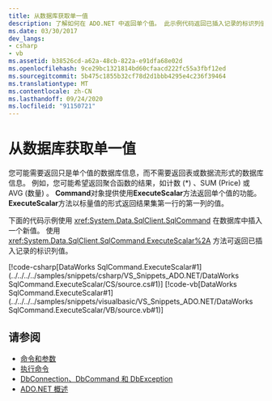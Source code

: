 ```yaml
---
title: 从数据库获取单一值
description: 了解如何在 ADO.NET 中返回单个值。 此示例代码返回已插入记录的标识列值。
ms.date: 03/30/2017
dev_langs:
- csharp
- vb
ms.assetid: b38526cd-a62a-48cb-822a-e91dfa68e02d
ms.openlocfilehash: 9ce29bc1321814bd60cfaacd222fc55a3fbf12ed
ms.sourcegitcommit: 5b475c1855b32cf78d2d1bbb4295e4c236f39464
ms.translationtype: MT
ms.contentlocale: zh-CN
ms.lasthandoff: 09/24/2020
ms.locfileid: "91150721"
---
```

# <a name="obtaining-a-single-value-from-a-database"></a>从数据库获取单一值

您可能需要返回只是单个值的数据库信息，而不需要返回表或数据流形式的数据库信息。 例如，您可能希望返回聚合函数的结果，如计数 (\*) 、SUM (Price) 或 AVG (数量) 。 **Command**对象提供使用**ExecuteScalar**方法返回单个值的功能。 **ExecuteScalar**方法以标量值的形式返回结果集第一行的第一列的值。  
  
 下面的代码示例使用 <xref:System.Data.SqlClient.SqlCommand> 在数据库中插入一个新值。 使用 <xref:System.Data.SqlClient.SqlCommand.ExecuteScalar%2A> 方法可返回已插入记录的标识列值。  
  
 [!code-csharp[DataWorks SqlCommand.ExecuteScalar#1](../../../../samples/snippets/csharp/VS_Snippets_ADO.NET/DataWorks SqlCommand.ExecuteScalar/CS/source.cs#1)]
 [!code-vb[DataWorks SqlCommand.ExecuteScalar#1](../../../../samples/snippets/visualbasic/VS_Snippets_ADO.NET/DataWorks SqlCommand.ExecuteScalar/VB/source.vb#1)]  
  
## <a name="see-also"></a>请参阅

- [命令和参数](commands-and-parameters.md)
- [执行命令](executing-a-command.md)
- [DbConnection、DbCommand 和 DbException](dbconnection-dbcommand-and-dbexception.md)
- [ADO.NET 概述](ado-net-overview.md)
